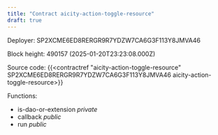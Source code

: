 ```yaml
---
title: "Contract aicity-action-toggle-resource"
draft: true
---
```

Deployer: SP2XCME6ED8RERGR9R7YDZW7CA6G3F113Y8JMVA46


 



Block height: 490157 (2025-01-20T23:23:08.000Z)

Source code: {{<contractref "aicity-action-toggle-resource" SP2XCME6ED8RERGR9R7YDZW7CA6G3F113Y8JMVA46 aicity-action-toggle-resource>}}

Functions:

* is-dao-or-extension _private_
* callback _public_
* run _public_
